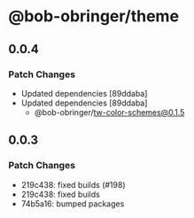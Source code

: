 # @bob-obringer/theme

## 0.0.4

### Patch Changes

- Updated dependencies [89ddaba]
- Updated dependencies [89ddaba]
  - @bob-obringer/tw-color-schemes@0.1.5

## 0.0.3

### Patch Changes

- 219c438: fixed builds (#198)
- 219c438: fixed builds
- 74b5a16: bumped packages
